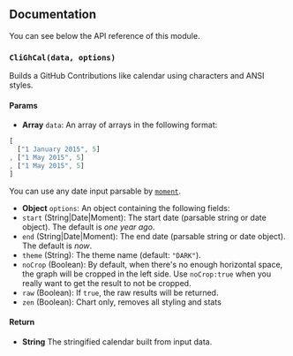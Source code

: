 ## Documentation

You can see below the API reference of this module.

### `CliGhCal(data, options)`
Builds a GitHub Contributions like calendar using characters and
ANSI styles.

#### Params

- **Array** `data`: An array of arrays in the following format:
```js
[
  ["1 January 2015", 5]
, ["1 May 2015", 5]
, ["1 May 2015", 5]
]
```

 You can use any date input parsable by [`moment`](http://momentjs.com/).
- **Object** `options`: An object containing the following fields:
 - `start` (String|Date|Moment): The start date (parsable string or date object). The default is *one year ago*.
 - `end` (String|Date|Moment): The end date (parsable string or date object). The default is *now*.
 - `theme` (String): The theme name (default: `"DARK"`).
 - `noCrop` (Boolean): By default, when there's no enough horizontal space,
   the graph will be cropped in the left side. Use `noCrop:true` when you really
   want to get the result to not be cropped.
 - `raw` (Boolean): If `true`, the raw results will be returned.
 - `zen` (Boolean): Chart only, removes all styling and stats

#### Return
- **String** The stringified calendar built from input data.

